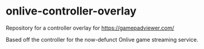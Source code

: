 # onlive-controller-overlay

Repository for a controller overlay for https://gamepadviewer.com/

Based off the controller for the now-defunct Onlive game streaming service.
